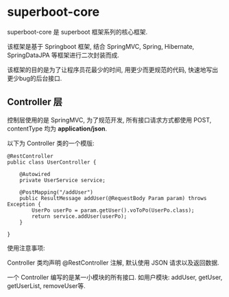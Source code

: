 # superboot-core
superboot-core 是 superboot 框架系列的核心框架.

该框架是基于 Springboot 框架, 结合 SpringMVC, Spring, Hibernate, SpringDataJPA 等框架进行二次封装而成.

该框架的目的是为了让程序员花最少的时间, 用更少而更规范的代码, 快速地写出更少bug的后台接口.

## Controller 层
控制层使用的是 SpringMVC, 为了规范开发, 所有接口请求方式都使用 POST, contentType 均为 **application/json**.

以下为 Controller 类的一个模版:

	@RestController
	public class UserController {

		@Autowired
		private UserService service;

		@PostMapping("/addUser")
		public ResultMessage addUser(@RequestBody Param param) throws Exception {
			UserPo userPo = param.getUser().voToPo(UserPo.class);
			return service.addUser(userPo);
		}

	}

使用注意事项:

Controller 类均声明 @RestController 注解, 默认使用 JSON 请求以及返回数据.

一个 Controller 编写的是某一小模块的所有接口. 如用户模块: addUser, getUser, getUserList, removeUser等.

















